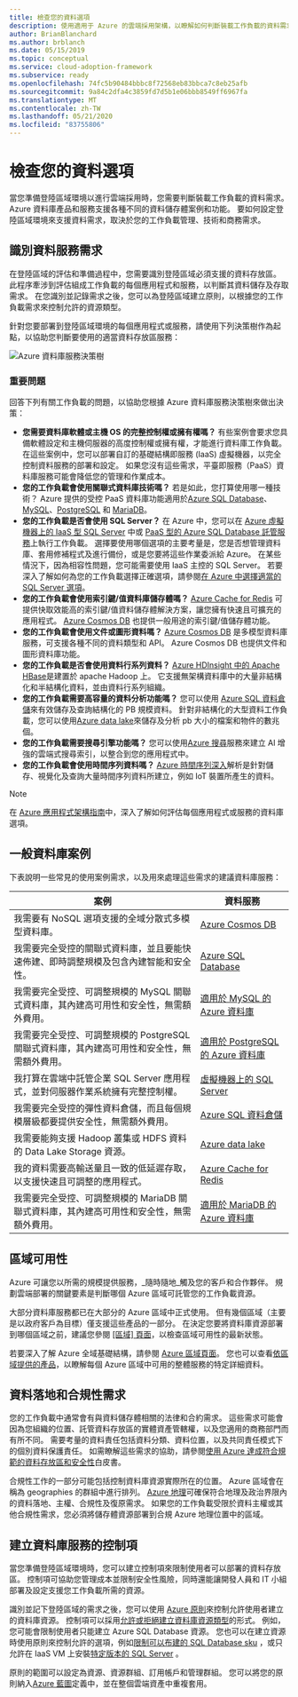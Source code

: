 ```yaml
---
title: 檢查您的資料選項
description: 使用適用于 Azure 的雲端採用架構，以瞭解如何判斷裝載工作負載的資料需求。
author: BrianBlanchard
ms.author: brblanch
ms.date: 05/15/2019
ms.topic: conceptual
ms.service: cloud-adoption-framework
ms.subservice: ready
ms.openlocfilehash: 74fc5b90484bbbc8f72568eb83bbca7c8eb25afb
ms.sourcegitcommit: 9a84c2dfa4c3859fd7d5b1e06bbb8549ff6967fa
ms.translationtype: MT
ms.contentlocale: zh-TW
ms.lasthandoff: 05/21/2020
ms.locfileid: "83755806"
---
```

<!-- cSpell:ignore HDFS -->

# <a name="review-your-data-options"></a>檢查您的資料選項

當您準備登陸區域環境以進行雲端採用時，您需要判斷裝載工作負載的資料需求。 Azure 資料庫產品和服務支援各種不同的資料儲存體案例和功能。 要如何設定登陸區域環境來支援資料需求，取決於您的工作負載管理、技術和商務需求。

## <a name="identify-data-services-requirements"></a>識別資料服務需求

在登陸區域的評估和準備過程中，您需要識別登陸區域必須支援的資料存放區。 此程序牽涉到評估組成工作負載的每個應用程式和服務，以判斷其資料儲存及存取需求。 在您識別並記錄需求之後，您可以為登陸區域建立原則，以根據您的工作負載需求來控制允許的資源類型。

針對您要部署到登陸區域環境的每個應用程式或服務，請使用下列決策樹作為起點，以協助您判斷要使用的適當資料存放區服務：

![Azure 資料庫服務決策樹](../../_images/ready/data-decision-tree.png)

### <a name="key-questions"></a>重要問題

回答下列有關工作負載的問題，以協助您根據 Azure 資料庫服務決策樹來做出決策：

- **您需要資料庫軟體或主機 OS 的完整控制權或擁有權嗎？** 有些案例會要求您具備軟體設定和主機伺服器的高度控制權或擁有權，才能進行資料庫工作負載。 在這些案例中，您可以部署自訂的基礎結構即服務 (IaaS) 虛擬機器，以完全控制資料服務的部署和設定。 如果您沒有這些需求，平臺即服務（PaaS）資料庫服務可能會降低您的管理和作業成本。
- **您的工作負載會使用關聯式資料庫技術嗎？** 若是如此，您打算使用哪一種技術？ Azure 提供的受控 PaaS 資料庫功能適用於[Azure SQL Database](https://docs.microsoft.com/azure/sql-database/sql-database-technical-overview)、[MySQL](https://docs.microsoft.com/azure/mysql/overview)、[PostgreSQL](https://docs.microsoft.com/azure/postgresql/overview) 和 [MariaDB](https://docs.microsoft.com/azure/mariadb/overview)。
- **您的工作負載是否會使用 SQL Server？** 在 Azure 中，您可以在 [Azure 虛擬機器上的 IaaS 型 SQL Server](https://azure.microsoft.com/services/virtual-machines/sql-server) 中或 [PaaS 型的 Azure SQL Database 託管服務](https://docs.microsoft.com/azure/sql-database/sql-database-technical-overview)上執行工作負載。 選擇要使用哪個選項的主要考量是，您是否想管理資料庫、套用修補程式及進行備份，或是您要將這些作業委派給 Azure。 在某些情況下，因為相容性問題，您可能需要使用 IaaS 主控的 SQL Server。 若要深入了解如何為您的工作負載選擇正確選項，請參閱[在 Azure 中選擇適當的 SQL Server 選項](https://docs.microsoft.com/azure/sql-database/sql-database-paas-vs-sql-server-iaas)。
- **您的工作負載會使用索引鍵/值資料庫儲存體嗎？** [Azure Cache for Redis](https://docs.microsoft.com/azure/azure-cache-for-redis/cache-overview) 可提供快取效能高的索引鍵/值資料儲存體解決方案，讓您擁有快速且可擴充的應用程式。 [Azure Cosmos DB](https://docs.microsoft.com/azure/cosmos-db/introduction) 也提供一般用途的索引鍵/值儲存體功能。
- **您的工作負載會使用文件或圖形資料嗎？** [Azure Cosmos DB](https://docs.microsoft.com/azure/cosmos-db/introduction) 是多模型資料庫服務，可支援各種不同的資料類型和 API。 Azure Cosmos DB 也提供文件和圖形資料庫功能。
- **您的工作負載是否會使用資料行系列資料？** [Azure HDInsight 中的 Apache HBase](https://docs.microsoft.com/azure/hdinsight/hbase/apache-hbase-overview)是建置於 apache Hadoop 上。 它支援無架構資料庫中的大量非結構化和半結構化資料，並由資料行系列組織。
- **您的工作負載需要高容量的資料分析功能嗎？** 您可以使用 [Azure SQL 資料倉儲](https://docs.microsoft.com/azure/sql-data-warehouse/sql-data-warehouse-overview-what-is)來有效儲存及查詢結構化的 PB 規模資料。 針對非結構化的大型資料工作負載，您可以使用[Azure data lake](https://azure.microsoft.com/solutions/data-lake)來儲存及分析 pb 大小的檔案和物件的數兆個。
- **您的工作負載需要搜尋引擎功能嗎？** 您可以使用[Azure 搜尋](https://docs.microsoft.com/azure/search/search-what-is-azure-search)服務來建立 AI 增強的雲端式搜尋索引，以整合到您的應用程式中。
- **您的工作負載會使用時間序列資料嗎？** [Azure 時間序列深入](https://docs.microsoft.com/azure/time-series-insights/time-series-insights-overview)解析是針對儲存、視覺化及查詢大量時間序列資料所建立，例如 IoT 裝置所產生的資料。

> [!NOTE]
> 在 [Azure 應用程式架構指南](https://docs.microsoft.com/azure/architecture/guide/technology-choices/data-store-comparison)中，深入了解如何評估每個應用程式或服務的資料庫選項。

## <a name="common-database-scenarios"></a>一般資料庫案例

下表說明一些常見的使用案例需求，以及用來處理這些需求的建議資料庫服務：

| **案例**                                                                                                                            | **資料服務**                                                                                                                                  |
|-----------------------------------------------------------------------------------------------------------------------------------------|---------------------------------------------------------------------------------------------------------------------------------------------------|
| 我需要有 NoSQL 選項支援的全域分散式多模型資料庫。                                                     | [Azure Cosmos DB](https://docs.microsoft.com/azure/cosmos-db/introduction)                                                                        |
| 我需要完全受控的關聯式資料庫，並且要能快速佈建、即時調整規模及包含內建智能和安全性。 | [Azure SQL Database](https://docs.microsoft.com/azure/sql-database/sql-database-technical-overview)                                               |
| 我需要完全受控、可調整規模的 MySQL 關聯式資料庫，其內建高可用性和安全性，無需額外費用。           | [適用於 MySQL 的 Azure 資料庫](https://docs.microsoft.com/azure/mysql/overview)                                                                       |
| 我需要完全受控、可調整規模的 PostgreSQL 關聯式資料庫，其內建高可用性和安全性，無需額外費用。      | [適用於 PostgreSQL 的 Azure 資料庫](https://docs.microsoft.com/azure/postgresql/overview)                                                             |
| 我打算在雲端中託管企業 SQL Server 應用程式，並對伺服器作業系統擁有完整控制權。                                        | [虛擬機器上的 SQL Server](https://docs.microsoft.com/azure/virtual-machines/windows/sql/virtual-machines-windows-sql-server-iaas-overview) |
| 我需要完全受控的彈性資料倉儲，而且每個規模層級都要提供安全性，無需額外費用。                               | [Azure SQL 資料倉儲](https://docs.microsoft.com/azure/sql-data-warehouse/sql-data-warehouse-overview-what-is)                               |
| 我需要能夠支援 Hadoop 叢集或 HDFS 資料的 Data Lake Storage 資源。                                         | [Azure data lake](https://azure.microsoft.com/solutions/data-lake)                                                                                |
| 我的資料需要高輸送量且一致的低延遲存取，以支援快速且可調整的應用程式。                           | [Azure Cache for Redis](https://docs.microsoft.com/azure/azure-cache-for-redis/cache-overview)                                                    |
| 我需要完全受控、可調整規模的 MariaDB 關聯式資料庫，其內建高可用性和安全性，無需額外費用。         | [適用於 MariaDB 的 Azure 資料庫](https://docs.microsoft.com/azure/mariadb/overview)                                                                   |

## <a name="regional-availability"></a>區域可用性

Azure 可讓您以所需的規模提供服務，_隨時隨地_觸及您的客戶和合作夥伴。 規劃雲端部署的關鍵要素是判斷哪個 Azure 區域可託管您的工作負載資源。

大部分資料庫服務都已在大部分的 Azure 區域中正式使用。 但有幾個區域（主要是以政府客戶為目標）僅支援這些產品的一部分。 在決定您要將資料庫資源部署到哪個區域之前，建議您參閱 [[區域] 頁面](https://azure.microsoft.com/global-infrastructure/services/?regions=all&products=data-factory,sql-server-stretch-database,redis-cache,database-migration,sql-data-warehouse,postgresql,mariadb,cosmos-db,mysql,sql-database)，以檢查區域可用性的最新狀態。

若要深入了解 Azure 全域基礎結構，請參閱 [Azure 區域頁面](https://azure.microsoft.com/global-infrastructure/regions)。 您也可以查看[依區域提供的產品](https://azure.microsoft.com/global-infrastructure/services/?regions=all&products=all)，以瞭解每個 Azure 區域中可用的整體服務的特定詳細資料。

## <a name="data-residency-and-compliance-requirements"></a>資料落地和合規性需求

您的工作負載中通常會有與資料儲存體相關的法律和合約需求。 這些需求可能會因為您組織的位置、託管資料存放區的實體資產管轄權，以及您適用的商務部門而有所不同。 需要考量的資料責任包括資料分類、資料位置，以及共同責任模式下的個別資料保護責任。 如需瞭解這些需求的協助，請參閱[使用 Azure 達成符合規範的資料存放區和安全性](https://azure.microsoft.com/resources/achieving-compliant-data-residency-and-security-with-azure)白皮書。

合規性工作的一部分可能包括控制資料庫資源實際所在的位置。 Azure 區域會在稱為 geographies 的群組中進行排列。 [Azure 地理](https://azure.microsoft.com/global-infrastructure/geographies)可確保符合地理及政治界限內的資料落地、主權、合規性及復原需求。 如果您的工作負載受限於資料主權或其他合規性需求，您必須將儲存體資源部署到合規 Azure 地理位置中的區域。

## <a name="establish-controls-for-database-services"></a>建立資料庫服務的控制項

當您準備登陸區域環境時，您可以建立控制項來限制使用者可以部署的資料存放區。 控制項可協助您管理成本並限制安全性風險，同時還能讓開發人員和 IT 小組部署及設定支援您工作負載所需的資源。

識別並記下登陸區域的需求之後，您可以使用 [Azure 原則](https://docs.microsoft.com/azure/governance/policy/overview)來控制允許使用者建立的資料庫資源。 控制項可以採用[允許或拒絕建立資料庫資源類型](https://docs.microsoft.com/azure/governance/policy/samples/allowed-resource-types)的形式。 例如，您可能會限制使用者只能建立 Azure SQL Database 資源。 您也可以在建立資源時使用原則來控制允許的選項，例如[限制可以布建的 SQL Database sku](https://docs.microsoft.com/azure/governance/policy/samples/allowed-sql-db-skus) ，或只允許在 IaaS VM 上安裝[特定版本的 SQL Server](https://docs.microsoft.com/azure/governance/policy/samples/require-sql-12) 。

原則的範圍可以設定為資源、資源群組、訂用帳戶和管理群組。 您可以將您的原則納入[Azure 藍圖](https://docs.microsoft.com/azure/governance/blueprints/overview)定義中，並在整個雲端資產中重複套用。
